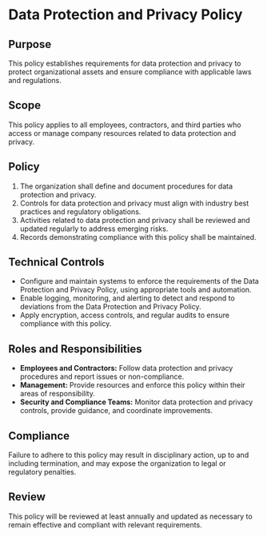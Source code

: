 # Data Protection and Privacy Policy

## Purpose
This policy establishes requirements for data protection and privacy to protect organizational assets and ensure compliance with applicable laws and regulations.

## Scope
This policy applies to all employees, contractors, and third parties who access or manage company resources related to data protection and privacy.

## Policy
1. The organization shall define and document procedures for data protection and privacy.
2. Controls for data protection and privacy must align with industry best practices and regulatory obligations.
3. Activities related to data protection and privacy shall be reviewed and updated regularly to address emerging risks.
4. Records demonstrating compliance with this policy shall be maintained.

## Technical Controls
- Configure and maintain systems to enforce the requirements of the Data Protection and Privacy Policy, using appropriate tools and automation.
- Enable logging, monitoring, and alerting to detect and respond to deviations from the Data Protection and Privacy Policy.
- Apply encryption, access controls, and regular audits to ensure compliance with this policy.

## Roles and Responsibilities
- **Employees and Contractors:** Follow data protection and privacy procedures and report issues or non-compliance.
- **Management:** Provide resources and enforce this policy within their areas of responsibility.
- **Security and Compliance Teams:** Monitor data protection and privacy controls, provide guidance, and coordinate improvements.

## Compliance
Failure to adhere to this policy may result in disciplinary action, up to and including termination, and may expose the organization to legal or regulatory penalties.

## Review
This policy will be reviewed at least annually and updated as necessary to remain effective and compliant with relevant requirements.
